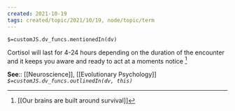 ```yaml
---
created: 2021-10-19
tags: created/topic/2021/10/19, node/topic/term
---
```

`$=customJS.dv_funcs.mentionedIn(dv)`


Cortisol will last for 4-24 hours depending on the duration of the encounter and it keeps you aware and ready to act at a moments notice [^1]

**See**:: [[Neuroscience]], [[Evolutionary Psychology]]
*`$=customJS.dv_funcs.outlinedIn(dv, this)`* 

[^1]: [[Our brains are built around survival]]


